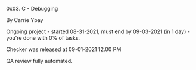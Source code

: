 0x03. C - Debugging


By Carrie Ybay


Ongoing project - started 08-31-2021, must end by 09-03-2021 (in 1 day) - you're done with 0% of tasks.


Checker was released at 09-01-2021 12.00 PM


QA review fully automated.
